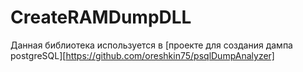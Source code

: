 # CreateRAMDumpDLL
Данная библиотека используется в [проекте для создания дампа postgreSQL][https://github.com/oreshkin75/psqlDumpAnalyzer]
